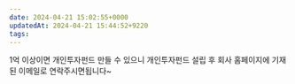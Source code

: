 ```yaml
---
date: 2024-04-21 15:02:55+0000
updatedAt: 2024-04-21 15:44:52+9220
tags: 
---
```

1억 이상이면 개인투자펀드 만들 수 있으니 개인투자펀드 설립 후 회사 홈페이지에 기재된 이메일로 연락주시면됩니다~